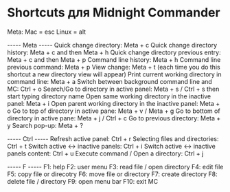 # Shortcuts для Midnight Commander



Meta:
Mac = esc
Linux = alt

----- Meta -----
Quick change directory: Meta + c
Quick change directory history: Meta + c and then Meta + h
Quick change directory previous entry: Meta + c and then Meta + p
Command line history: Meta + h
Command line previous command: Meta + p
View change: Meta + t (each time you do this shortcut a new directory view will appear)
Print current working directory in command line: Meta + a
Switch between background command line and MC: Ctrl + o
Search/Go to directory in active panel: Meta + s / Ctrl + s then start typing directory name
Open same working directory in the inactive panel: Meta + i
Open parent working directory in the inactive panel: Meta + o
Go to top of directory in active pane: Meta + v / Meta + g
Go to bottom of directory in active pane: Meta + j / Ctrl + c
Go to previous directory: Meta + y
Search pop-up: Meta + ?

----- Ctrl -----
Refresh active panel: Ctrl + r
Selecting files and directories: Ctrl + t
Switch active <-> inactive panels: Ctrl + i
Switch active <-> inactive panels content: Ctrl + u
Execute command / Open a directory: Ctrl + j

----- F -----
F1: help
F2: user menu
F3: read file / open directory
F4: edit file
F5: copy file or direcotry
F6: move file or directory
F7: create directory
F8: delete file / directory
F9: open menu bar
F10: exit MC
